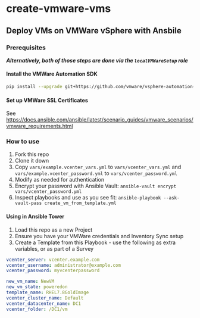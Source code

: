 # create-vmware-vms

## Deploy VMs on VMWare vSphere with Ansbile

### Prerequisites

***Alternatively, both of those steps are done via the `localVMWareSetup` role***

#### Install the VMWare Automation SDK

```bash
pip install --upgrade git+https://github.com/vmware/vsphere-automation-sdk-python.git
```

#### Set up VMWare SSL Certificates

See https://docs.ansible.com/ansible/latest/scenario_guides/vmware_scenarios/vmware_requirements.html


### How to use

1. Fork this repo
2. Clone it down
3. Copy `vars/example.vcenter_vars.yml` to `vars/vcenter_vars.yml` and `vars/example.vcenter_password.yml` to `vars/vcenter_password.yml`
4. Modify as needed for authentication
5. Encrypt your password with Ansible Vault: `ansible-vault encrypt vars/vcenter_password.yml`
6. Inspect playbooks and use as you see fit: `ansible-playbook --ask-vault-pass create_vm_from_template.yml`

#### Using in Ansible Tower

1. Load this repo as a new Project
2. Ensure you have your VMWare credentials and Inventory Sync setup
3. Create a Template from this Playbook - use the following as extra variables, or as part of a Survey

```yaml
vcenter_server: vcenter.example.com
vcenter_username: administrator@example.com
vcenter_password: myvcenterpassword

new_vm_name: NewVM
new_vm_state: poweredon
template_name: RHEL7.8GoldImage
vcenter_cluster_name: Default
vcenter_datacenter_name: DC1
vcenter_folder: /DC1/vm
```